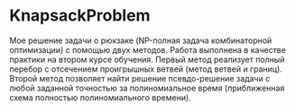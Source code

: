 # KnapsackProblem
Мое решение задачи о рюкзаке (NP-полная задача комбинаторной оптимизации) с помощью двух методов. 
Работа выполнена в качестве практики на втором курсе обучения. 
Первый метод реализует полный перебор с отсечением проигрышных ветвей (метод ветвей и границ). 
Второй метод позволяет найти решение псевдо-решение задачи с любой заданной точностью за полиномиальное время (приближенная схема полностью полиномиального времени).

